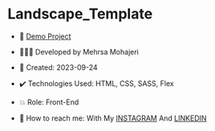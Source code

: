 # Landscape_Template

- 🔗 [Demo Project]()

- 👩🏻‍💻 Developed by Mehrsa Mohajeri

- 📆 Created: 2023-09-24

- ✔️ Technologies Used: HTML, CSS, SASS, Flex

- 💥 Role: Front-End

- 📲 How to reach me: With My [INSTAGRAM](https://www.instagram.com/mehrsa_mohajeri_developer) And [LINKEDIN](https://www.linkedin.com/in/mehrsa-mohajeri-developer)

